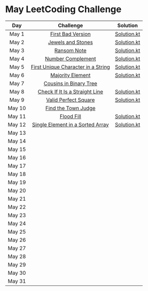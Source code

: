 # May LeetCoding Challenge

|    Day   |                                                                                  Challenge                                                                                 |                                                              Solution                                                             |
|:--------:|:--------------------------------------------------------------------------------------------------------------------------------------------------------------------------:|:---------------------------------------------------------------------------------------------------------------------------------:|
|  May 1   | [First Bad Version](https://leetcode.com/explore/challenge/card/may-leetcoding-challenge/534/week-1-may-1st-may-7th/3316/)                                                 | [Solution.kt](https://github.com/alexey-agafonov/leetcode/tree/master/30-days-leetcoding-challenge/May%201/src/Solution.kt)       |
|  May 2   | [Jewels and Stones](https://leetcode.com/explore/challenge/card/may-leetcoding-challenge/534/week-1-may-1st-may-7th/3317/)                                                 | [Solution.kt](https://github.com/alexey-agafonov/leetcode/tree/master/30-days-leetcoding-challenge/May%202/src/Solution.kt)       |
|  May 3   | [Ransom Note](https://leetcode.com/explore/featured/card/may-leetcoding-challenge/534/week-1-may-1st-may-7th/3318/)                                                        | [Solution.kt](https://github.com/alexey-agafonov/leetcode/tree/master/30-days-leetcoding-challenge/May%203/src/Solution.kt)       |
|  May 4   | [Number Complement](https://leetcode.com/explore/challenge/card/may-leetcoding-challenge/534/week-1-may-1st-may-7th/3319/)                                                 | [Solution.kt](https://github.com/alexey-agafonov/leetcode/tree/master/30-days-leetcoding-challenge/May%204/src/Solution.kt)       |
|  May 5   | [First Unique Character in a String](https://leetcode.com/explore/challenge/card/may-leetcoding-challenge/534/week-1-may-1st-may-7th/3320/)                                | [Solution.kt](https://github.com/alexey-agafonov/leetcode/tree/master/30-days-leetcoding-challenge/May%205/src/Solution.kt)       |
|  May 6   | [Majority Element](https://leetcode.com/explore/challenge/card/may-leetcoding-challenge/534/week-1-may-1st-may-7th/3321/)                                                  | [Solution.kt](https://github.com/alexey-agafonov/leetcode/tree/master/30-days-leetcoding-challenge/May%206/src/Solution.kt)       |
|  May 7   | [Cousins in Binary Tree](https://leetcode.com/explore/challenge/card/may-leetcoding-challenge/534/week-1-may-1st-may-7th/3322/)                                            | |
|  May 8   | [Check If It Is a Straight Line](https://leetcode.com/explore/challenge/card/may-leetcoding-challenge/535/week-2-may-8th-may-14th/3323/)                                   | [Solution.kt](https://github.com/alexey-agafonov/leetcode/tree/master/30-days-leetcoding-challenge/May%208/src/Solution.kt)       |
|  May 9   | [Valid Perfect Square](https://leetcode.com/explore/challenge/card/may-leetcoding-challenge/535/week-2-may-8th-may-14th/3324/)                                             | [Solution.kt](https://github.com/alexey-agafonov/leetcode/tree/master/30-days-leetcoding-challenge/May%209/src/Solution.kt)       |
|  May 10  | [Find the Town Judge](https://leetcode.com/explore/challenge/card/may-leetcoding-challenge/535/week-2-may-8th-may-14th/3325/)                                              | |
|  May 11  | [Flood Fill](https://leetcode.com/explore/challenge/card/may-leetcoding-challenge/535/week-2-may-8th-may-14th/3326/)                                                       | [Solution.kt](https://github.com/alexey-agafonov/leetcode/tree/master/30-days-leetcoding-challenge/May%2011/src/Solution.kt)      |
|  May 12  | [Single Element in a Sorted Array](https://leetcode.com/explore/challenge/card/may-leetcoding-challenge/535/week-2-may-8th-may-14th/3327/)                                 | [Solution.kt](https://github.com/alexey-agafonov/leetcode/tree/master/30-days-leetcoding-challenge/May%2012/src/Solution.kt)      |
|  May 13  | | |
|  May 14  | | |
|  May 15  | | |
|  May 16  | | |  
|  May 17  | | |
|  May 18  | | |
|  May 19  | | |
|  May 20  | | |
|  May 21  | | |
|  May 22  | | |
|  May 23  | | |
|  May 24  | | |
|  May 25  | | |
|  May 26  | | |
|  May 27  | | |
|  May 28  | | |
|  May 29  | | |
|  May 30  | | |
|  May 31  | | |